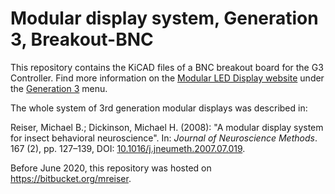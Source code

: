 # Modular display system, Generation 3, Breakout-BNC

This repository contains the KiCAD files of a BNC breakout board for the G3 Controller. Find more information on the [Modular LED Display website](https://reiserlab.github.io/Modular-LED-Display/) under the [Generation 3](https://reiserlab.github.io/Modular-LED-Display/Generation%203) menu.

The whole system of 3rd generation modular displays was described in:

Reiser, Michael B.; Dickinson, Michael H. (2008): "A modular display system for insect behavioral neuroscience". In: *Journal of Neuroscience Methods*. 167 (2), pp.&nbsp;127–139, DOI: [10.1016/j.jneumeth.2007.07.019](https://doi.org/10.1016/j.jneumeth.2007.07.019).

Before June 2020, this repository was hosted on <https://bitbucket.org/mreiser>.
